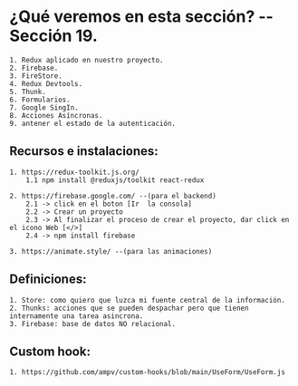 # ¿Qué veremos en esta sección? --Sección 19.

    1. Redux aplicado en nuestro proyecto.
    2. Firebase.
    3. FireStore.
    4. Redux Devtools.
    5. Thunk.
    6. Formularios.
    7. Google SingIn.
    8. Acciones Asíncronas.
    9. antener el estado de la autenticación.

## Recursos e instalaciones:

    1. https://redux-toolkit.js.org/
        1.1 npm install @reduxjs/toolkit react-redux

    2. https://firebase.google.com/ --(para el backend)
        2.1 -> click en el boton [Ir  la consola]
        2.2 -> Crear un proyecto
        2.3 -> Al finalizar el proceso de crear el proyecto, dar click en el icono Web [</>]
        2.4 -> npm install firebase
    
    3. https://animate.style/ --(para las animaciones)
    
    

## Definiciones:

    1. Store: como quiero que luzca mi fuente central de la información.
    2. Thunks: acciones que se pueden despachar pero que tienen internamente una tarea asincrona.
    3. Firebase: base de datos NO relacional.

## Custom hook:

    1. https://github.com/ampv/custom-hooks/blob/main/UseForm/UseForm.js
